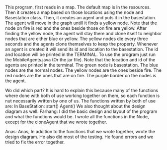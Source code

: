 This program, first reads in a map. The default map is in the resources. Then it creates a map based on those locations using the 
node and Basestation class. Then, it creates an agent and puts it in the basestation. The agent will move in the graph untill it finds a yellow node.
Note that the node on fire is red and the ones beside those on fire are yellow. After 
finding the yellow node, the agent will stay there and clone itself to neighbor nodes that are either blue or yellow.
The yellow nodes die every three seconds and the agents clone themselves to keep the property.
Whenever an agent is created it will send its id and location to the basestation. The id and location will be 
printed in the TERMINAL.
To use the program just run the MobileAgents.java (Or the jar file). Note that the location and id of the agents are printed in the terminal.
The green node is basestation. The blue nodes are the normal nodes. The yellow nodes are the ones beside fire.
The red nodes are the ones that are on fire. The purple border on the nodes is the agent.

Wo did which part?
It is hard to explain this because many of the functions where done with both of use working together on them,
so each function is nut necessarily written by one of us. The functions written by both of use are:
In BaseStation:
start()
Agent()
We also thought about the design diagram as well.
Farhang:
I did the basic design and layout of the program and what the functions would be.
I wrote all the functions in the Node, except for the cloneAgent that we wrote together.

Anas:
Anas, In addition to the functions that we wrote together, wrote the design diagram.
He also did most of the testing. He found errors and we tried to fix the error together.
